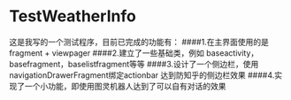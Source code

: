 # TestWeatherInfo这是我写的一个测试程序，目前已完成的功能有：####1.在主界面使用的是fragment + viewpager ####2.建立了一些基础类，例如 baseactivity， basefragment，baselistfragment等等####3.设计了一个侧边栏，使用navigationDrawerFragment绑定actionbar 达到防知乎的侧边栏效果####4.实现了一个小功能，即使用图灵机器人达到了可以自有对话的效果